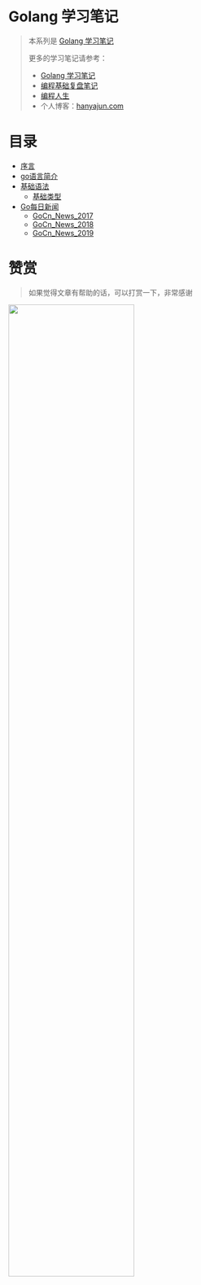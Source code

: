 # Golang 学习笔记

> 本系列是 [Golang 学习笔记](https://hanyajun.com/golang-notes/)
> 
> 更多的学习笔记请参考：
> - [Golang 学习笔记](https://hanyajun.com/golang-notes/)
> - [编程基础复盘笔记](https://hanyajun.com/coding_basis_review/)
> - [编程人生](https://hanyajun.com/coding-life/)
> - 个人博客：[hanyajun.com](https://hanyajun.com/)


# 目录

* [序言](README.md)
* [go语言简介](INTRODUCE.md)
* [基础语法](BASICGRAMMAR.md) 
  * [基础类型](BASICGRAMMAR.md)
* [Go每日新闻]()
  * [GoCn_News_2017](gocn_news_2017.md)
  * [GoCn_News_2018](gocn_news_2018.md)
  * [GoCn_News_2019](gocn_news_2019.md)

# 赞赏

> 如果觉得文章有帮助的话，可以打赏一下，非常感谢

<img src="http://cdn.hanyajun.com/20190530_232024_wepay_alipay.png" width="70%" />
